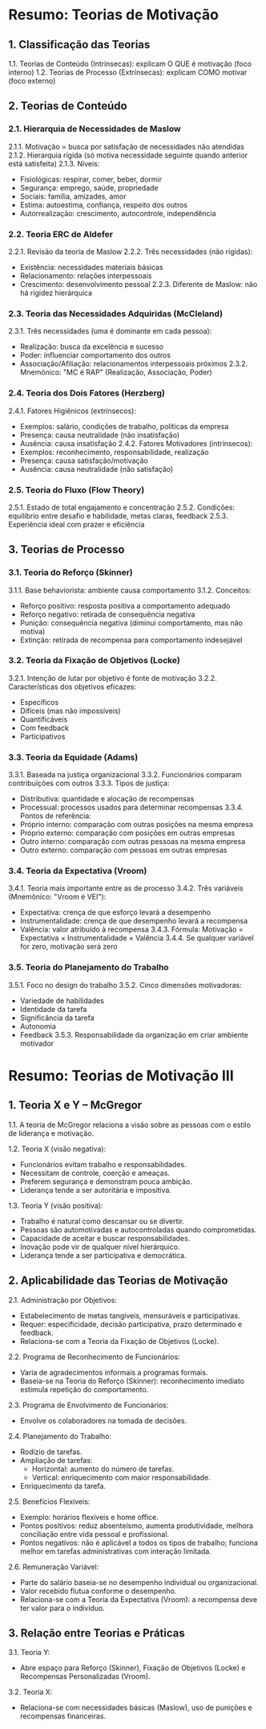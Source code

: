# Resumo: Teorias de Motivação

## 1. Classificação das Teorias
1.1. Teorias de Conteúdo (Intrínsecas): explicam O QUE é motivação (foco interno)
1.2. Teorias de Processo (Extrínsecas): explicam COMO motivar (foco externo)

## 2. Teorias de Conteúdo

### 2.1. Hierarquia de Necessidades de Maslow
2.1.1. Motivação = busca por satisfação de necessidades não atendidas
2.1.2. Hierarquia rígida (só motiva necessidade seguinte quando anterior está satisfeita)
2.1.3. Níveis:
- Fisiológicas: respirar, comer, beber, dormir
- Segurança: emprego, saúde, propriedade
- Sociais: família, amizades, amor
- Estima: autoestima, confiança, respeito dos outros
- Autorrealização: crescimento, autocontrole, independência

### 2.2. Teoria ERC de Aldefer
2.2.1. Revisão da teoria de Maslow
2.2.2. Três necessidades (não rígidas):
- Existência: necessidades materiais básicas
- Relacionamento: relações interpessoais
- Crescimento: desenvolvimento pessoal
2.2.3. Diferente de Maslow: não há rigidez hierárquica

### 2.3. Teoria das Necessidades Adquiridas (McCleland)
2.3.1. Três necessidades (uma é dominante em cada pessoa):
- Realização: busca da excelência e sucesso
- Poder: influenciar comportamento dos outros
- Associação/Afiliação: relacionamentos interpessoais próximos
2.3.2. Mnemônico: "MC é RAP" (Realização, Associação, Poder)

### 2.4. Teoria dos Dois Fatores (Herzberg)
2.4.1. Fatores Higiênicos (extrínsecos):
- Exemplos: salário, condições de trabalho, políticas da empresa
- Presença: causa neutralidade (não insatisfação)
- Ausência: causa insatisfação
2.4.2. Fatores Motivadores (intrínsecos):
- Exemplos: reconhecimento, responsabilidade, realização
- Presença: causa satisfação/motivação
- Ausência: causa neutralidade (não satisfação)

### 2.5. Teoria do Fluxo (Flow Theory)
2.5.1. Estado de total engajamento e concentração
2.5.2. Condições: equilíbrio entre desafio e habilidade, metas claras, feedback
2.5.3. Experiência ideal com prazer e eficiência

## 3. Teorias de Processo

### 3.1. Teoria do Reforço (Skinner)
3.1.1. Base behaviorista: ambiente causa comportamento
3.1.2. Conceitos:
- Reforço positivo: resposta positiva a comportamento adequado
- Reforço negativo: retirada de consequência negativa
- Punição: consequência negativa (diminui comportamento, mas não motiva)
- Extinção: retirada de recompensa para comportamento indesejável

### 3.2. Teoria da Fixação de Objetivos (Locke)
3.2.1. Intenção de lutar por objetivo é fonte de motivação
3.2.2. Características dos objetivos eficazes:
- Específicos
- Difíceis (mas não impossíveis)
- Quantificáveis
- Com feedback
- Participativos

### 3.3. Teoria da Equidade (Adams)
3.3.1. Baseada na justiça organizacional
3.3.2. Funcionários comparam contribuições com outros
3.3.3. Tipos de justiça:
- Distributiva: quantidade e alocação de recompensas
- Processual: processos usados para determinar recompensas
3.3.4. Pontos de referência:
- Próprio interno: comparação com outras posições na mesma empresa
- Próprio externo: comparação com posições em outras empresas
- Outro interno: comparação com outras pessoas na mesma empresa
- Outro externo: comparação com pessoas em outras empresas

### 3.4. Teoria da Expectativa (Vroom)
3.4.1. Teoria mais importante entre as de processo
3.4.2. Três variáveis (Mnemônico: "Vroom é VEI"):
- Expectativa: crença de que esforço levará a desempenho
- Instrumentalidade: crença de que desempenho levará a recompensa
- Valência: valor atribuído à recompensa
3.4.3. Fórmula: Motivação = Expectativa × Instrumentalidade × Valência
3.4.4. Se qualquer variável for zero, motivação será zero

### 3.5. Teoria do Planejamento do Trabalho
3.5.1. Foco no design do trabalho
3.5.2. Cinco dimensões motivadoras:
- Variedade de habilidades
- Identidade da tarefa
- Significância da tarefa
- Autonomia
- Feedback
3.5.3. Responsabilidade da organização em criar ambiente motivador

# Resumo: Teorias de Motivação III

## 1. Teoria X e Y – McGregor

1.1. A teoria de McGregor relaciona a visão sobre as pessoas com o estilo de liderança e motivação.

1.2. Teoria X (visão negativa):
- Funcionários evitam trabalho e responsabilidades.
- Necessitam de controle, coerção e ameaças.
- Preferem segurança e demonstram pouca ambição.
- Liderança tende a ser autoritária e impositiva.

1.3. Teoria Y (visão positiva):
- Trabalho é natural como descansar ou se divertir.
- Pessoas são automotivadas e autocontroladas quando comprometidas.
- Capacidade de aceitar e buscar responsabilidades.
- Inovação pode vir de qualquer nível hierárquico.
- Liderança tende a ser participativa e democrática.

## 2. Aplicabilidade das Teorias de Motivação

2.1. Administração por Objetivos:
- Estabelecimento de metas tangíveis, mensuráveis e participativas.
- Requer: especificidade, decisão participativa, prazo determinado e feedback.
- Relaciona-se com a Teoria da Fixação de Objetivos (Locke).

2.2. Programa de Reconhecimento de Funcionários:
- Varia de agradecimentos informais a programas formais.
- Baseia-se na Teoria do Reforço (Skinner): reconhecimento imediato estimula repetição do comportamento.

2.3. Programa de Envolvimento de Funcionários:
- Envolve os colaboradores na tomada de decisões.

2.4. Planejamento do Trabalho:
- Rodízio de tarefas.
- Ampliação de tarefas:
  - Horizontal: aumento do número de tarefas.
  - Vertical: enriquecimento com maior responsabilidade.
- Enriquecimento da tarefa.

2.5. Benefícios Flexíveis:
- Exemplo: horários flexíveis e home office.
- Pontos positivos: reduz absenteísmo, aumenta produtividade, melhora conciliação entre vida pessoal e profissional.
- Pontos negativos: não é aplicável a todos os tipos de trabalho; funciona melhor em tarefas administrativas com interação limitada.

2.6. Remuneração Variável:
- Parte do salário baseia-se no desempenho individual ou organizacional.
- Valor recebido flutua conforme o desempenho.
- Relaciona-se com a Teoria da Expectativa (Vroom): a recompensa deve ter valor para o indivíduo.

## 3. Relação entre Teorias e Práticas

3.1. Teoria Y:
- Abre espaço para Reforço (Skinner), Fixação de Objetivos (Locke) e Recompensas Personalizadas (Vroom).

3.2. Teoria X:
- Relaciona-se com necessidades básicas (Maslow), uso de punições e recompensas financeiras.